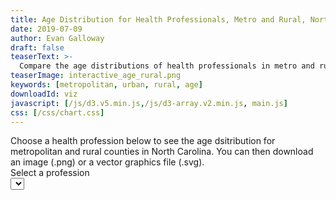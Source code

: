 ```yaml
---
title: Age Distribution for Health Professionals, Metro and Rural, North Carolina
date: 2019-07-09
author: Evan Galloway
draft: false
teaserText: >-
  Compare the age distributions of health professionals in metro and rural areas.
teaserImage: interactive_age_rural.png
keywords: [metropolitan, urban, rural, age]
downloadId: viz
javascript: [/js/d3.v5.min.js,/js/d3-array.v2.min.js, main.js]
css: [/css/chart.css]
---
```

<div class="notification">Choose a health profession below to see the age dsitribution for metropolitan and rural counties in North Carolina. You can then download an image (.png) or a vector graphics file (.svg).</div>
<div class="field"><label class="label">Select a profession</label><div class="control select"><select id="profession-select"></select></div></div>
<div id="viz"></div>